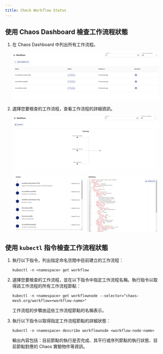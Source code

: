 ```yaml
---
title: Check Workflow Status
---
```


## 使用 Chaos Dashboard 檢查工作流程狀態

1. 在 Chaos Dashboard 中列出所有工作流程。

   ![儀表板上的工作流程列表](./img/list-workflow-on-dashboard.png)

2. 選擇您要檢查的工作流程，查看工作流程的詳細資訊。

   ![儀表板上的工作流程狀態](./img/workflow-status-on-dashboard.png)

## 使用 `kubectl` 指令檢查工作流程狀態

1. 執行以下指令，列出指定命名空間中目前建立的工作流程：

   ```shell
   kubectl -n <namespace> get workflow
   ```

2. 選擇您要檢查的工作流程，並在以下指令中指定工作流程名稱。執行指令以取得該工作流程的所有工作流程節點：

   ```shell
   kubectl -n <namespace> get workflownode --selector="chaos-mesh.org/workflow=<workflow-name>"
   ```

   工作流程的步驟由這些工作流程節點的名稱表示。

3. 執行以下指令以取得指定工作流程節點的詳細狀態：

   ```shell
   kubectl -n <namespace> describe workflownode <workflow-node-name>
   ```

   輸出內容包括：目前節點的執行是否完成、其平行或序列節點的執行狀態、目前節點對應的 Chaos 實驗物件等資訊。